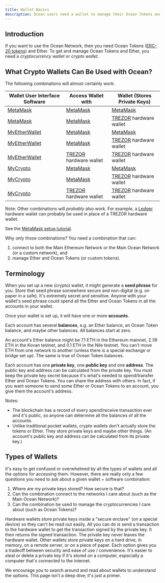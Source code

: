 ```yaml
---
title: Wallet Basics
description: Ocean users need a wallet to manage their Ocean Tokens and Ether. This page explains the basics of wallets.
---
```


## Introduction

If you want to use the Ocean Network, then you need Ocean Tokens ([ERC-20 tokens](https://en.wikipedia.org/wiki/ERC-20)) and Ether. To get and manage Ocean Tokens and Ether, you need a _cryptocurrency wallet_ or _crypto wallet_.

## What Crypto Wallets Can Be Used with Ocean?

The following combinations will almost certainly work:

Wallet User Interface Software | Access Wallet with           | Wallet (Stores Private Keys)
-------------------------------|------------------------------|-----------------------------
[MetaMask][1]                  | [MetaMask][1]                | [MetaMask][1]
[MetaMask][1]                  | [MetaMask][1]                | [TREZOR][2] hardware wallet
[MyEtherWallet][4]             | [MetaMask][1]                | [MetaMask][1]
[MyEtherWallet][4]             | [MetaMask][1]                | [TREZOR][2] hardware wallet
[MyEtherWallet][4]             | [TREZOR][2] hardware wallet  | [TREZOR][2] hardware wallet
[MyCrypto][5]                  | [MetaMask][1]                | [MetaMask][1]
[MyCrypto][5]                  | [MetaMask][1]                | [TREZOR][2] hardware wallet
[MyCrypto][5]                  | [TREZOR][2] hardware wallet  | [TREZOR][2] hardware wallet

Note: Other combinations will _probably_ also work. For example, a [Ledger][3] hardware wallet can probably be used in place of a TREZOR hardware wallet.

See the [MetaMask setup tutorial](/tutorials/metamask-setup/).

Why only those combinations? You need a combination that can:

1. connect to both the Main Ethereum Network or the Main Ocean Network (or a custom network), and
1. manage Ether and Ocean Tokens (or custom tokens).

## Terminology

When you set up a new (crypto) wallet, it might generate a **seed phrase** for you. Store that seed phrase somewhere secure and non-digital (e.g. on paper in a safe). It's extremely secret and sensitive. Anyone with your wallet's seed phrase could spend all the Ether and Ocean Tokens in all the accounts in your wallet.

Once your wallet is set up, it will have one or more **accounts**.

Each account has several **balances**, e.g. an Ether balance, an Ocean Token balance, and maybe other balances. All balances start at zero.

An account's Ether balance might be 7.1 ETH in the Ethereum mainnet, 2.39 ETH in the Kovan testnet, and 0.1 ETH in the Nile testnet. You can't move ETH from one network to another (unless there is a special exchange or bridge set up). The same is true of Ocean Token balances.

Each account has one **private key**, one **public key** and one **address**. The public key and address can be calculated from the private key. You must keep the private key secret because it's what's needed to spend/transfer Ether and Ocean Tokens. You can share the address with others. In fact, if you want someone to send some Ether or Ocean Tokens to an account, you give them the account's address.

Notes:

- The blockchain has a record of every spend/receive transaction ever and it's public, so anyone can determine all the balances of all the accounts.
- Unlike traditional pocket wallets, crypto wallets don't actually store the tokens or Ether. They store private keys and maybe other things. (An account's public key and address can be calculated from its private key.)

## Types of Wallets

It's easy to get confused or overwhelmed by all the types of wallets and all the options for accessing them. However, there are really only a few questions you need to ask about a given wallet + software combination:

1. Where are my private keys stored? How secure is that?
1. Can the combination connect to the networks I care about (such as the Main Ocean Network)?
1. Can the combination be used to manage the cryptocurrencies I care about (such as Ocean Tokens)?

Hardware wallets store private keys inside a "secure enclave" (on a special device) so they can't be read out easily. All you can do is send a transaction to the hardware wallet to get the transaction signed by the private key. It then returns the signed transaction. The private key never leaves the hardware wallet.
Other wallets store private keys on a hard drive, in memory, on a remote server, or on a piece of paper.
Each option gives you a tradeoff between security and ease of use / convenience. It's easier to steal or delete a private key if it's stored on a computer, especially a computer that's connected to the internet.

We encourage you to search around and read about wallets to understand the options. This page isn't a deep dive; it's just a primer.

[1]: https://metamask.io/
[2]: https://trezor.io/
[3]: https://www.ledger.com/
[4]: https://www.myetherwallet.com/
[5]: https://www.mycrypto.com/
